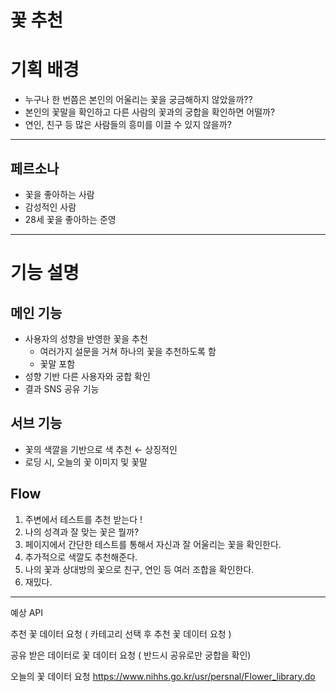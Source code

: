 # 꽃 추천

# 기획 배경

- 누구나 한 번쯤은 본인의 어울리는 꽃을 궁금해하지 않았을까??
- 본인의 꽃말을 확인하고 다른 사람의 꽃과의 궁합을 확인하면 어떨까?
- 연인, 친구 등 많은 사람들의 흥미를 이끌 수 있지 않을까?

---

## 페르소나

- 꽃을 좋아하는 사람
- 감성적인 사람
- 28세 꽃을 좋아하는 준영

---

# 기능 설명

## 메인 기능

- 사용자의 성향을 반영한 꽃을 추천
    - 여러가지 설문을 거쳐 하나의 꽃을 추천하도록 함
    - 꽃말 포함
- 성향 기반 다른 사용자와 궁합 확인
- 결과 SNS 공유 기능

## 서브 기능

- 꽃의 색깔을 기반으로 색 추천 ← 상징적인
- 로딩 시, 오늘의 꽃 이미지 및 꽃말

## Flow

1. 주변에서 테스트를 추천 받는다 !
2. 나의 성격과 잘 맞는 꽃은 뭘까?
3. 페이지에서 간단한 테스트를 통해서 자신과 잘 어울리는 꽃을 확인한다.
4. 추가적으로 색깔도 추천해준다.
5. 나의 꽃과 상대방의 꽃으로 친구, 연인 등 여러 조합을 확인한다.
6. 재밌다.



---

예상 API

추천 꽃 데이터 요청 ( 카테고리 선택 후 추천 꽃 데이터 요청 )

공유 받은 데이터로 꽃 데이터 요청 ( 반드시 공유로만 궁합을 확인)

오늘의 꽃 데이터 요청 https://www.nihhs.go.kr/usr/persnal/Flower_library.do